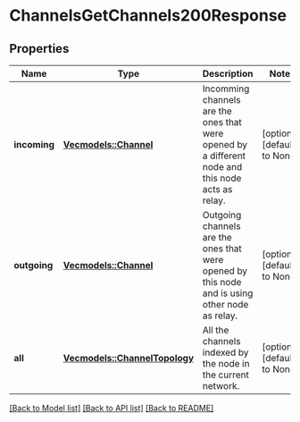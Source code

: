 # ChannelsGetChannels200Response

## Properties
Name | Type | Description | Notes
------------ | ------------- | ------------- | -------------
**incoming** | [**Vec<models::Channel>**](Channel.md) | Incomming channels are the ones that were opened by a different node and this node acts as relay. | [optional] [default to None]
**outgoing** | [**Vec<models::Channel>**](Channel.md) | Outgoing channels are the ones that were opened by this node and is using other node as relay. | [optional] [default to None]
**all** | [**Vec<models::ChannelTopology>**](ChannelTopology.md) | All the channels indexed by the node in the current network. | [optional] [default to None]

[[Back to Model list]](../README.md#documentation-for-models) [[Back to API list]](../README.md#documentation-for-api-endpoints) [[Back to README]](../README.md)


